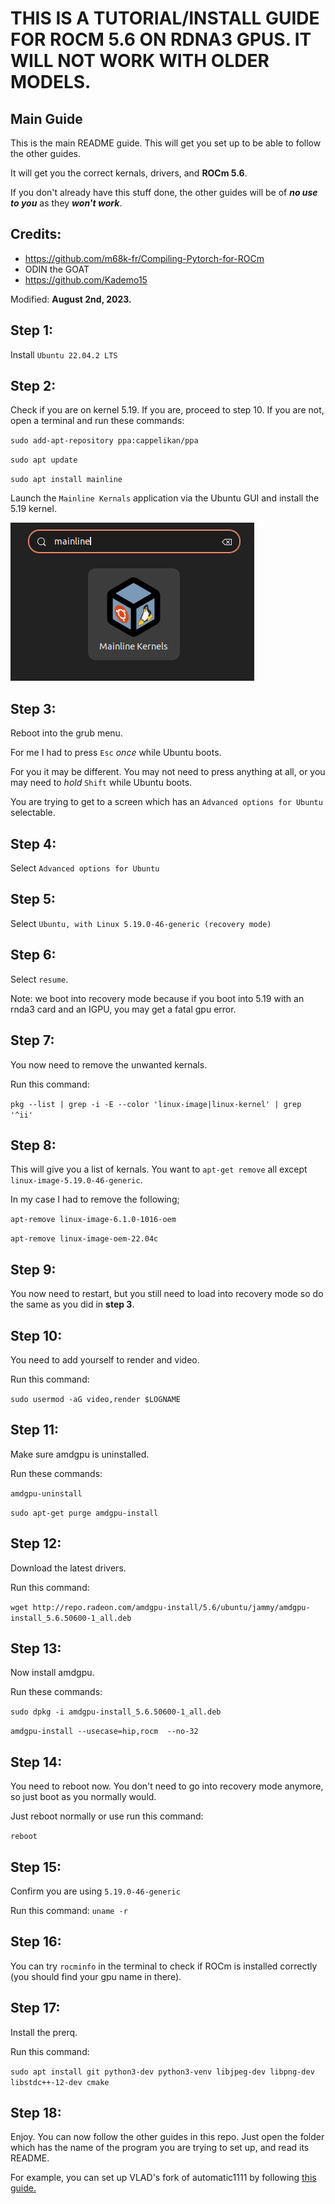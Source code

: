 # THIS IS A TUTORIAL/INSTALL GUIDE FOR ROCM 5.6 ON RDNA3 GPUS. IT WILL NOT WORK WITH OLDER MODELS.
## Main Guide
This is the main README guide. This will get you set up to be able to follow the other guides.

It will get you the correct kernals, drivers, and **ROCm 5.6**.

If you don't already have this stuff done, the other guides will be of ***no use to you*** as they ***won't work***.

## Credits:
- https://github.com/m68k-fr/Compiling-Pytorch-for-ROCm
- ODIN the GOAT
- https://github.com/Kademo15

Modified: **August 2nd, 2023.**

## Step 1:
Install `Ubuntu 22.04.2 LTS`

## Step 2:
Check if you are on kernel 5.19. If you are, proceed to step 10. If you are not, open a terminal and run these commands:

`sudo add-apt-repository ppa:cappelikan/ppa`

`sudo apt update`

`sudo apt install mainline`

Launch the `Mainline Kernals` application via the Ubuntu GUI and install the 5.19 kernel.

![image](/000_Image_Assets_Ignore/mainline_kernals_icon.png)

## Step 3:
Reboot into the grub menu.

For me I had to press `Esc` *once* while Ubuntu boots.

For you it may be different. You may not need to press anything at all, or you may need to *hold* `Shift` while Ubuntu boots.

You are trying to get to a screen which has an `Advanced options for Ubuntu` selectable.

## Step 4:
Select `Advanced options for Ubuntu`

## Step 5:
Select `Ubuntu, with Linux 5.19.0-46-generic (recovery mode)`

## Step 6:
Select `resume`.

Note: we boot into recovery mode because if you boot into 5.19 with an rnda3 card and an IGPU, you may get a fatal gpu error.

## Step 7:
You now need to remove the unwanted kernals.

Run this command:

`pkg --list | grep -i -E --color 'linux-image|linux-kernel' | grep '^ii'`

## Step 8:
This will give you a list of kernals. You want to `apt-get remove` all except `linux-image-5.19.0-46-generic`.

In my case I had to remove the following;

`apt-remove linux-image-6.1.0-1016-oem`

`apt-remove linux-image-oem-22.04c`

## Step 9:
You now need to restart, but you still need to load into recovery mode so do the same as you did in **step 3**.

## Step 10:
You need to add yourself to render and video.

Run this command:

`sudo usermod -aG video,render $LOGNAME`

## Step 11:
Make sure amdgpu is uninstalled.

Run these commands:

`amdgpu-uninstall`

`sudo apt-get purge amdgpu-install`

## Step 12:
Download the latest drivers.

Run this command:

`wget http://repo.radeon.com/amdgpu-install/5.6/ubuntu/jammy/amdgpu-install_5.6.50600-1_all.deb`

## Step 13:
Now install amdgpu.

Run these commands:

`sudo dpkg -i amdgpu-install_5.6.50600-1_all.deb`

`amdgpu-install --usecase=hip,rocm  --no-32`

## Step 14:
You need to reboot now. You don't need to go into recovery mode anymore, so just boot as you normally would.

Just reboot normally or use run this command:

`reboot`

## Step 15:
Confirm you are using `5.19.0-46-generic`

Run this command:
`uname -r`

## Step 16:
You can try `rocminfo` in the terminal to check if ROCm is installed correctly (you should find your gpu name in there).

## Step 17:
Install the prerq.

Run this command:

`sudo apt install git python3-dev python3-venv libjpeg-dev libpng-dev libstdc++-12-dev cmake`

## Step 18:
Enjoy. You can now follow the other guides in this repo. Just open the folder which has the name of the program you are trying to set up, and read its README.

For example, you can set up VLAD's fork of automatic1111 by following [this guide.](https://github.com/xzuyn/ROCm-Guides/tree/main/VLAD_SD.Next)
